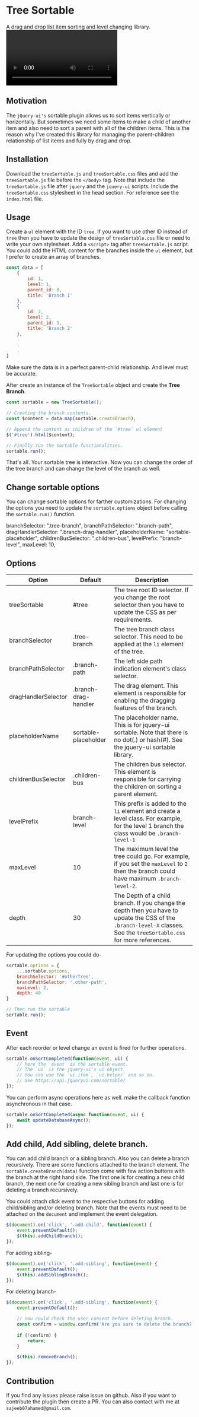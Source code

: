# Tree Sortable
A drag and drop list item sorting and level changing library. 
![video](https://user-images.githubusercontent.com/5783354/163627179-f709c5ad-5b0e-4ccf-b819-d0ccb240ba63.mov)

## Motivation
The `jQuery-ui's` sortable plugin allows us to sort items vertically or horizontally. But sometimes we need some items to make a child of another item and also need to sort a parent with all of the children items.
This is the reason why I've created this library for managing the parent-children relationship of list items and fully by drag and drop.

## Installation
Download the `treeSortable.js` and `treeSortable.css` files and add the `treeSortable.js` file before the `</body>` tag.
Note that include the `treeSortable.js` file after `jquery` and the `jquery-ui` scripts. Include the `treeSortable.css` stylesheet in the head section. For reference see the `index.html` file.


## Usage
Create a `ul` element with the ID `tree`. If you want to use other ID instead of `tree` then you have to update the design of `treeSortable.css` file or need to write your own stylesheet.
Add a `<script>` tag after `treeSortable.js` script. You could add the HTML content for the branches inside the `ul` element, but I prefer to create an array of branches.

```js
const data = [
	{
		id: 1,
		level: 1,
		parent_id: 0,
		title: 'Branch 1'
	},
	{
		id: 2,
		level: 2,
		parent_id: 1,
		title: 'Branch 2'
	},
	.
	.
	.
]
```

Make sure the data is in a perfect parent-child relationship. And level must be accurate.

After create an instance of the `TreeSortable` object and create the **Tree Branch**.


```js
const sortable = new TreeSortable();

// Creating the branch contents.
const $content = data.map(sortable.createBranch);

// Append the content as children of the `#tree` ul element
$('#tree').html($content);

// Finally run the sortable functionalities.
sortable.run();
```

That's all. Your sortable tree is interactive. Now you can change the order of the tree branch and can change the level of the branch as well.

## Change sortable options
You can change sortable options for farther customizations. For changing the options you need to update the `sortable.options` object before calling the `sortable.run()` function.


branchSelector: ".tree-branch",
branchPathSelector: ".branch-path",
dragHandlerSelector: ".branch-drag-handler",
placeholderName: "sortable-placeholder",
childrenBusSelector: ".children-bus",
levelPrefix: "branch-level",
maxLevel: 10,

## Options
| Option | Default | Description |
|--------| --------| ------------|
| treeSortable | #tree | The tree root ID selector. If you change the root selector then you have to update the CSS as per requirements.|
| branchSelector | .tree-branch | The tree branch class selector. This need to be applied at the `li` element of the tree.|
|branchPathSelector| .branch-path | The left side path indication element's class selector. |
|dragHandlerSelector| .branch-drag-handler| The drag element. This element is responsible for enabling the dragging features of the branch.|
|placeholderName| sortable-placeholder | The placeholder name. This is for jquery-ui sortable. Note that there is no dot(.) or hash(#). See the jquery-ui sortable library.|
|childrenBusSelector| .children-bus| The children bus selector. This element is responsible for carrying the children on sorting a parent element.|
|levelPrefix| branch-level| This prefix is added to the `li` element and create a level class. For example, for the level 1 branch the class would be `.branch-level-1`|
|maxLevel| 10 | The maximum level the tree could go. For example, if you set the `maxLevel` to `2` then the branch could have maximum `.branch-level-2`.|
|depth| 30 | The Depth of a child branch. If you change the depth then you have to update the CSS of the `.branch-level-X` classes. See the `treeSortable.css` for more references.|


For updating the options you could do-
```js
sortable.options = {
	...sortable.options,
	branchSelector: '#otherTree',
	branchPathSelector: '.other-path',
	maxLevel: 2,
	depth: 40
}

// Then run the sortable
sortable.run();
```


## Event
After each reorder or level change an event is fired for further operations.
```js
sortable.onSortCompleted(function(event, ui) {
	// here the `event` is the sortable event.
	// The `ui` is the jquery-ui's ui object.
	// You can use the `ui.item`, `ui.helper` and so on.
	// See https://api.jqueryui.com/sortable/
});
```

You can perform async operations here as well. make the callback function asynchronous in that case.

```js
sortable.onSortCompleted(async function(event, ui) {
	await updateDatabaseAsync();
});
```

## Add child, Add sibling, delete branch.
You can add child branch or a sibling branch. Also you can delete a branch recursively. There are some functions attached to the branch element.
The `sortable.createBranch(data)` function come with few action buttons with the branch at the right hand side. The first one is for creating a new child branch,
the next one for creating a new sibling branch and last one is for deleting a branch recursively.

You could attach click event to the respective buttons for adding child/sibling and/or deleting branch. Note that the events must need to be attached on the `document` and 
implement the event delegation.

```js
$(document).on('click', '.add-child', function(event) {
	event.preventDefault();
	$(this).addChildBranch();
});
```

For adding sibling-

```js
$(document).on('click', '.add-sibling', function(event) {
	event.preventDefault();
	$(this).addSiblingBranch();
});
```

For deleting branch-

```js
$(document).on('click', '.add-sibling', function(event) {
	event.preventDefault();

	// You could check the user consent before deleting branch.
	const confirm = window.confirm('Are you sure to delete the branch?');
	
	if (!confirm) {
		return;
	}

	$(this).removeBranch();
});
```

## Contribution
If you find any issues please raise issue on github. Also if you want to contribute the plugin then create a PR.
You can also contact with me at `sajeeb07ahamed@gmail.com`.


